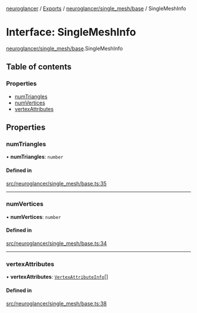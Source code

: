 [neuroglancer](../README.md) / [Exports](../modules.md) / [neuroglancer/single\_mesh/base](../modules/neuroglancer_single_mesh_base.md) / SingleMeshInfo

# Interface: SingleMeshInfo

[neuroglancer/single_mesh/base](../modules/neuroglancer_single_mesh_base.md).SingleMeshInfo

## Table of contents

### Properties

- [numTriangles](neuroglancer_single_mesh_base.SingleMeshInfo.md#numtriangles)
- [numVertices](neuroglancer_single_mesh_base.SingleMeshInfo.md#numvertices)
- [vertexAttributes](neuroglancer_single_mesh_base.SingleMeshInfo.md#vertexattributes)

## Properties

### numTriangles

• **numTriangles**: `number`

#### Defined in

[src/neuroglancer/single_mesh/base.ts:35](https://github.com/ActiveBrainAtlas2/neuroglancer/blob/034b457d/src/neuroglancer/single_mesh/base.ts#L35)

___

### numVertices

• **numVertices**: `number`

#### Defined in

[src/neuroglancer/single_mesh/base.ts:34](https://github.com/ActiveBrainAtlas2/neuroglancer/blob/034b457d/src/neuroglancer/single_mesh/base.ts#L34)

___

### vertexAttributes

• **vertexAttributes**: [`VertexAttributeInfo`](neuroglancer_single_mesh_base.VertexAttributeInfo.md)[]

#### Defined in

[src/neuroglancer/single_mesh/base.ts:38](https://github.com/ActiveBrainAtlas2/neuroglancer/blob/034b457d/src/neuroglancer/single_mesh/base.ts#L38)
